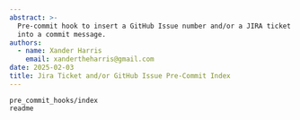 ```yaml
---
abstract: >-
  Pre-commit hook to insert a GitHub Issue number and/or a JIRA ticket number
  into a commit message.
authors:
  - name: Xander Harris
    email: xandertheharris@gmail.com
date: 2025-02-03
title: Jira Ticket and/or GitHub Issue Pre-Commit Index
---
```


```{toctree}
pre_commit_hooks/index
readme
```
